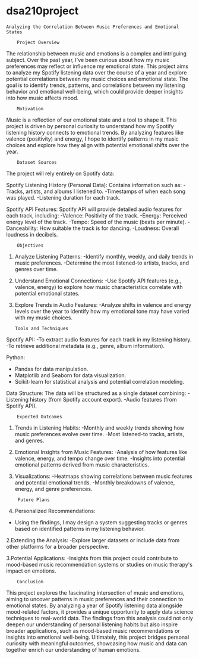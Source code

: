 # dsa210project  
    Analyzing the Correlation Between Music Preferences and Emotional States
     
        Project Overview

The relationship between music and emotions is a complex and intriguing subject. Over the past year, I’ve been curious about how my music preferences may reflect or influence my emotional state. This project aims to analyze my Spotify listening data over the course of a year and explore potential correlations between my music choices and emotional state. The goal is to identify trends, patterns, and correlations between my listening behavior and emotional well-being, which could provide deeper insights into how music affects mood.

        Motivation

Music is a reflection of our emotional state and a tool to shape it. This project is driven by personal curiosity to understand how my Spotify listening history connects to emotional trends. By analyzing features like valence (positivity) and energy, I hope to identify patterns in my music choices and explore how they align with potential emotional shifts over the year.

        Dataset Sources

The project will rely entirely on Spotify data:

Spotify Listening History (Personal Data):
    Contains information such as:
        -Tracks, artists, and albums I listened to.
        -Timestamps of when each song was played.
        -Listening duration for each track.

Spotify API Features:
    Spotify API will provide detailed audio features for each track, including:
        -Valence: Positivity of the track.
        -Energy: Perceived energy level of the track.
        -Tempo: Speed of the music (beats per minute).
        -Danceability: How suitable the track is for dancing.
        -Loudness: Overall loudness in decibels.
    
        Objectives

1. Analyze Listening Patterns:
    -Identify monthly, weekly, and daily trends in music preferences.
    -Determine the most listened-to artists, tracks, and genres over time.

2. Understand Emotional Connections:
    -Use Spotify API features (e.g., valence, energy) to explore how music characteristics correlate with potential emotional states.

3. Explore Trends in Audio Features:
    -Analyze shifts in valence and energy levels over the year to identify how my emotional tone may have varied with my music choices.

       Tools and Techniques

Spotify API: 
-To extract audio features for each track in my listening history.
-To retrieve additional metadata (e.g., genre, album information).

Python:
- Pandas for data manipulation.
- Matplotlib and Seaborn for data visualization.
- Scikit-learn for statistical analysis and potential correlation modeling.

Data Structure:
    The data will be structured as a single dataset combining:
        -Listening history (from Spotify account export).
        -Audio features (from Spotify API).


        Expected Outcomes

1. Trends in Listening Habits:
-Monthly and weekly trends showing how music preferences evolve over time.
-Most listened-to tracks, artists, and genres.

2. Emotional Insights from Music Features:
-Analysis of how features like valence, energy, and tempo change over time.
-Insights into potential emotional patterns derived from music characteristics.

3. Visualizations:
-Heatmaps showing correlations between music features and potential emotional trends.
-Monthly breakdowns of valence, energy, and genre preferences.

        Future Plans

1. Personalized Recommendations:
- Using the findings, I may design a system suggesting tracks or genres based on identified patterns in my listening behavior.

2.Extending the Analysis:
-Explore larger datasets or include data from other platforms for a broader perspective.

3.Potential Applications:
-Insights from this project could contribute to mood-based music recommendation systems or studies on music therapy's impact on emotions.

        Conclusion

This project explores the fascinating intersection of music and emotions, aiming to uncover patterns in music preferences and their connection to emotional states. By analyzing a year of Spotify listening data alongside mood-related factors, it provides a unique opportunity to apply data science techniques to real-world data. The findings from this analysis could not only deepen our understanding of personal listening habits but also inspire broader applications, such as mood-based music recommendations or insights into emotional well-being. Ultimately, this project bridges personal curiosity with meaningful outcomes, showcasing how music and data can together enrich our understanding of human emotions.

